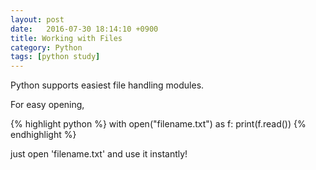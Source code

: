 ```yaml
---
layout: post
date:   2016-07-30 18:14:10 +0900
title: Working with Files
category: Python
tags: [python study]
---
```


Python supports easiest file handling modules.

For easy opening,

{% highlight python %}
with open("filename.txt") as f:
  print(f.read())
{% endhighlight %}

just open 'filename.txt' and use it instantly!
